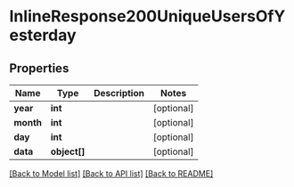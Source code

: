 # InlineResponse200UniqueUsersOfYesterday

## Properties
Name | Type | Description | Notes
------------ | ------------- | ------------- | -------------
**year** | **int** |  | [optional] 
**month** | **int** |  | [optional] 
**day** | **int** |  | [optional] 
**data** | **object[]** |  | [optional] 

[[Back to Model list]](../../README.md#documentation-for-models) [[Back to API list]](../../README.md#documentation-for-api-endpoints) [[Back to README]](../../README.md)

